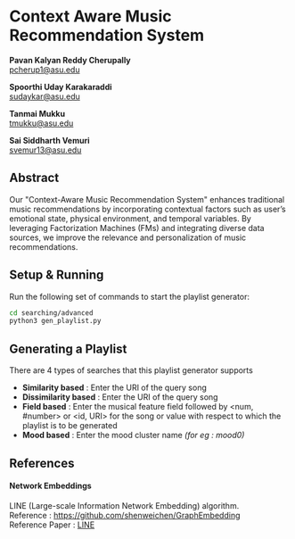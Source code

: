# Context Aware Music Recommendation System

**Pavan Kalyan Reddy Cherupally**  
pcherup1@asu.edu  

**Spoorthi Uday Karakaraddi**  
sudaykar@asu.edu  

**Tanmai Mukku**  
tmukku@asu.edu  

**Sai Siddharth Vemuri**  
svemur13@asu.edu  

## Abstract

Our "Context-Aware Music Recommendation System" enhances traditional music recommendations by incorporating contextual factors such as user’s emotional state, physical environment, and temporal variables. By leveraging Factorization Machines (FMs) and integrating diverse data sources, we improve the relevance and personalization of music recommendations.


## Setup & Running

Run the following set of commands to start the playlist generator:

```bash
cd searching/advanced
python3 gen_playlist.py
```


## Generating a Playlist

There are 4 types of searches that this playlist generator supports

* **Similarity based** : Enter the URI of the query song
* **Dissimilarity based** : Enter the URI of the query song
* **Field based** : Enter the musical feature field followed by <num, #number> or <id, URI> for the song or value with respect to which the playlist is to be generated
* **Mood based** : Enter the mood cluster name *(for eg : mood0)*

## References

#### Network Embeddings 
LINE (Large-scale Information Network Embedding) algorithm. <br>
Reference : https://github.com/shenweichen/GraphEmbedding <br>
Reference Paper : [LINE](https://arxiv.org/pdf/1503.03578.pdf) <br>




